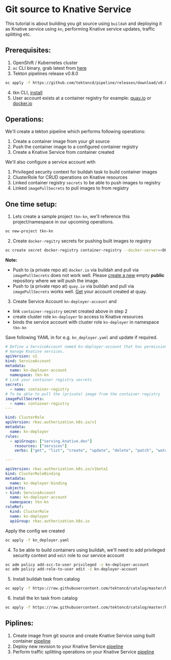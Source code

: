 # Git source to Knative Service

This tutorial is about building you git source using `buildah` and deploying it as Knative service using `kn`,
performing Knative service updates, traffic splitting etc.

## Prerequisites:
1. OpenShift / Kubernetes cluster
2. `oc` CLI binary, grab latest from [here](https://mirror.openshift.com/pub/openshift-v4/clients/oc/latest/)
3. Tekton pipelines release v0.8.0
```bash
oc apply -f https://github.com/tektoncd/pipeline/releases/download/v0.8.0/release.yaml
```
4. tkn CLI, [install](https://github.com/tektoncd/cli#installing-tkn)
5. User account exists at a container registry for example: [quay.io](https://quay.io) or [docker.io](https://hub.docker.com/)

## Operations:

We'll create a tekton pipeline which performs following operations:

1. Create a container image from your git source
2. Push the container image to a configured container registry
3. Create a Knative Service from container created

We'll also configure a service account with
1. Privileged security context for buildah task to build container images
2. ClusterRole for CRUD operations on Knative resources
3. Linked container registry `secrets` to be able to push images to registry
4. Linked `imagePullSecrets` to pull images to from registry


## One time setup:
1. Lets create a sample project `tkn-kn`, we'll reference this project/namespace in our upcoming operations.
```bash
oc new-project tkn-kn
```

2. Create `docker-regitry` secrets for pushing built images to registry
```bash
oc create secret docker-registry container-registry --docker-server=<DOCKER-REGISTRY> --docker-username=<USERNAME> --docker-password=<PASSWORD> --docker-email=<EMAIL>
```

**Note:**
- Push to (a private repo at) `docker.io` via buildah and pull via
  `imagePullSecrets` does not work well. Please [create a new](https://hub.docker.com/repository/create) empty
  **public** repository where we will push the image.
- Push to (a private repo at) `quay.io` via buildah and pull via `imagePullSecrets` works well. [Get](https://quay.io/signin/) your account created at quay.


3. Create Service Account `kn-deployer-account` and
 - link `container-registry` secret created above in step 2
 - create cluster role `kn-deployer` to access to Knative resources
 - binds the service account with cluster role `kn-deployer` in namespace `tkn-kn`

Save following YAML in for e.g. `kn_deployer.yaml` and update if required.

```yaml
# Define a ServiceAccount named kn-deployer-account that has permission to
# manage Knative services.
apiVersion: v1
kind: ServiceAccount
metadata:
  name: kn-deployer-account
  namespace: tkn-kn
# Link your container registry secrets
secrets:
  - name: container-registry
# To be able to pull the (private) image from the container registry
imagePullSecrets:
  - name: container-registry
---

kind: ClusterRole
apiVersion: rbac.authorization.k8s.io/v1
metadata:
  name: kn-deployer
rules:
  - apiGroups: ["serving.knative.dev"]
    resources: ["services"]
    verbs: ["get", "list", "create", "update", "delete", "patch", "watch"]

---

apiVersion: rbac.authorization.k8s.io/v1beta1
kind: ClusterRoleBinding
metadata:
  name: kn-deployer-binding
subjects:
- kind: ServiceAccount
  name: kn-deployer-account
  namespace: tkn-kn
roleRef:
  kind: ClusterRole
  name: kn-deployer
  apiGroup: rbac.authorization.k8s.io
```

Apply the config we created

```bash
oc apply -f kn_deployer.yaml
```

4. To be able to build containers using buildah, we'll need to add privileged security context and `edit` role to our service account
```bash
oc adm policy add-scc-to-user privileged -z kn-deployer-account
oc adm policy add-role-to-user edit -z kn-deployer-account
```

5. Install buildah task from catalog
```bash
oc apply -f https://raw.githubusercontent.com/tektoncd/catalog/master/buildah/buildah.yaml
```

6. Install the kn task from catalog
```bash
oc apply -f https://raw.githubusercontent.com/tektoncd/catalog/master/kn/kn.yaml
```

## Piplines:
1. Create image from git source and create Knative Service using built container [pipeline](./build_deploy/README.md)
2. Deploy new revision to your Knative Service [pipeline](./service_update/README.md)
3. Perform traffic splitting operations on your Knative Service [pipeline](./traffic_splitting/README.md)
